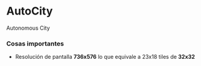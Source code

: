 # AutoCity
Autonomous City

### Cosas importantes
* Resolución de pantalla **736x576** lo que equivale a 23x18 tiles de **32x32**
